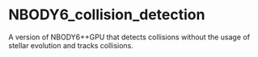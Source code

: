 # NBODY6_collision_detection
A version of NBODY6++GPU that detects collisions without the usage of stellar evolution and tracks collisions.
